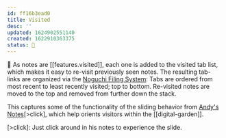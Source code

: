 ```yaml
---
id: ff16b3ead0
title: Visited
desc: ''
updated: 1624902551140
created: 1622910363375
status: 🌿
---
```


🥾 As notes are [[features.visited]], each one is added to the visited tab list, which makes it easy to re-visit previously seen notes. The resulting tab-links are organized via the [Noguchi Filing System](https://lifehacker.com/the-noguchi-filing-system-keeps-paper-documents-organiz-1593529432): Tabs are ordered from most recent to least recently visited; top to bottom. Re-visited notes are moved to the top and removed from further down the stack.

This captures some of the functionality of the sliding behavior from [Andy's Notes](https://notes.andymatuschak.org/About_these_notes)[>click], which help orients visitors within the [[digital-garden]].

[>click]: Just click around in his notes to experience the slide.
